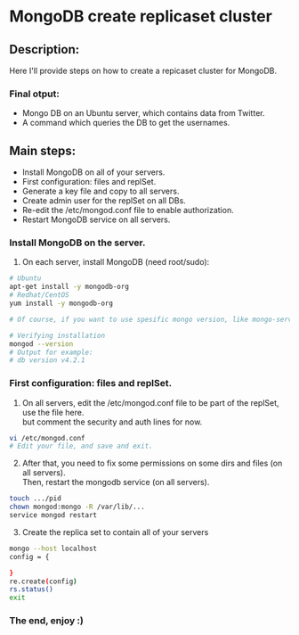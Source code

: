 # MongoDB create replicaset cluster

## Description:

Here I'll provide steps on how to create a repicaset cluster for MongoDB.  

### Final otput:
* Mongo DB on an Ubuntu server, which contains data from Twitter.
* A command which queries the DB to get the usernames.

## Main steps:

* Install MongoDB on all of your servers.
* First configuration: files and replSet.
* Generate a key file and copy to all servers.
* Create admin user for the replSet on all DBs.
* Re-edit the /etc/mongod.conf file to enable authorization.
* Restart MongoDB service on all servers.

### Install MongoDB on the server.
1. On each server, install MongoDB (need root/sudo):
```bash
# Ubuntu
apt-get install -y mongodb-org
# Redhat/CentOS
yum install -y mongodb-org

# Of course, if you want to use spesific mongo version, like mongo-server-org 4.2.1, search on Google where can you get it fro,.

# Verifying installation
mongod --version
# Output for example:
# db version v4.2.1
```

### First configuration: files and replSet.
1. On all servers, edit the /etc/mongod.conf file to be part of the replSet, use the file here.  
but comment the security and auth lines for now.
```bash
vi /etc/mongod.conf
# Edit your file, and save and exit.
```
2. After that, you need to fix some permissions on some dirs and files (on all servers).  
Then, restart the mongodb service (on all servers).
```bash
touch .../pid
chown mongod:mongo -R /var/lib/...
service mongod restart
```
3. Create the replica set to contain all of your servers
```bash
mongo --host localhost
config = {

}
re.create(config)
rs.status()
exit
```


### The end, enjoy :)
